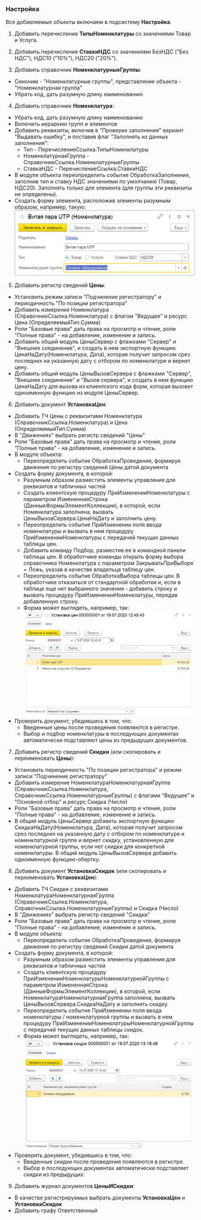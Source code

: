 ### Настройка

Все добавляемые объекты включаем в подсистему **Настройка**.

1. Добавить перечисление **ТипыНоменклатуры** со значениями Товар и Услуга.
  
2. Добавить перечисление **СтавкиНДС** со значениями БезНДС ("Без НДС"), НДС10 ("10%"), НДС20 ("20%").

3. Добавить справочник **НоменклатурныеГруппы**:
  * Синоним - "Номенклатурные группы", представление объекта - "Номенклатурная группа"
  * Убрать код, дать разумную длину наименованию

4. Добавить справочник **Номенклатура**:
  * Убрать код, дать разумную длину наименованию
  * Включить иерархию групп и элементов
  * Добавить реквизиты, включив в "Проверке заполнения" вариант "Выдавать ошибку", и поставив флаг "Заполнять из данных заполнения":
    * Тип - ПеречислениеСсылка.ТипыНоменклатуры
    * НоменклатурнаяГруппа - СправочникСсылка.НоменклатурныеГруппы
    * СтавкаНДС - ПеречислениеСсылка.СтавкиНДС
  * В модуле объекта переопределить событие ОбработкаЗаполнения, заполнив тип и ставку НДС значениями по умолчанию (Товар, НДС20). Заполнять только для элемента (для группы эти реквизиты не определены).
  * Создать форму элемента, расположив элементы разумным образом, например, такую:
  ![Форма элемента справочника Номенклатура](diploma-b-productserviceform.png)

5. Добавить регистр сведений **Цены**:
  * Установить режим записи "Подчинение регистратору" и периодичность "По позиции регистратора"
  * Добавить измерение Номенклатура (СправочникСсылка.Номенклатура) с флагом "Ведущее" и ресурс Цена (ОпределяемыйТип.Сумма)
  * Роли "Базовые права" дать права на просмотр и чтение, роли "Полные права" - на добавление, изменение и запись.
  * Добавить общий модуль ЦеныСервер с флажками "Сервер" и "Внешнее соединение", и создать в нем экспортную функцию ЦенаНаДату(Номенклатура, Дата), которая получит запросом срез последних на указанную дату с отбором по номенклатуре и вернет цену.
  * Добавить общий модуль ЦеныВызовСервера с флажками "Сервер", "Внешнее соединение" и "Вызов сервера", и создать в нем функцию ЦенаНаДату для вызова из клиентского кода форм, которая вызовет одноименную функцию из модуля ЦеныСервер.
  
6. Добавить документ **УстановкаЦен**:
  * Добавить ТЧ Цены с реквизитами Номенклатура (СправочникСсылка.Номенклатура) и Цена (ОпределяемыйТип.Сумма)
  * В "Движениях" выбрать регистр сведений "Цены"
  * Роли "Базовые права" дать права на просмотр и чтение, роли "Полные права" - на добавление, изменение и запись.
  * В модуле объекта:
    * Переопределить событие ОбработкаПроведения, формируя движения по регистру сведений Цены датой документа
  * Создать форму документа, в которой:
    * Разумным образом разместить элементы управления для реквизитов и табличных частей
    * Создать клиентскую процедуру ПриИзмененииНоменклатуры с параметром ИзмененнаяСтрока (ДанныеФормыЭлементКоллекции), в которой, если Номенклатура заполнена, вызвать ЦеныВызовСервера.ЦенаНаДату и заполнить цену.
    * Переопределить событие ПриИзменении поля ввода номенклатуры и вызвать в нем процедуру ПриИзмененииНоменклатуры с передачей текущих данных таблицы цен.
    * Добавить команду Подбор, разместив ее в командной панели таблицы цен. В обработчике команды открыть форму выбора справочника Номенклатура с параметром ЗакрыватьПриВыборе = Ложь, указав в качестве владельца таблицу цен.
    * Переопределить событие ОбработкаВыбора таблицы цен. В обработчике отказаться от стандартной обработки и, если в таблице еще нет выбранного значения - добавить строку и вызвать процедуру ПриИзмененииНоменклатуры, передав добавленную строку.
    * Форма может выглядеть, например, так:
![Форма документа УстановкаЦен](diploma-b-pricesetting.png)
  * Проверить документ, убедившись в том, что:
    * Введенные цены после проведения появляются в регистре.
    * Выбор и подбор номенклатуры в последующих документах автоматически подставляют цены из предыдущих документов.

7. Добавить регистр сведений **Скидки** (или скопировать и переименовать **Цены**):
  * Установить периодичность "По позиции регистратора" и режим записи "Подчинение регистратору"
  * Добавить измерение НоменклатураНоменклатурнаяГруппа (СправочникСсылка.Номенклатура, СправочникСсылка.НоменклатурныеГруппы) с флагами "Ведущее" и "Основной отбор" и ресурс Скидка (Число)
  * Роли "Базовые права" дать права на просмотр и чтение, роли "Полные права" - на добавление, изменение и запись.
  * В общий модуль ЦеныСервер добавить экспортную функцию СкидкаНаДату(Номенклатура, Дата), которая получит запросом срез последних на указанную дату с отбором по номенклатуре и номенклатурной группе и вернет скидку, установленную для номенклатурной группы, если нет скидки для конкретной номенклатуры. В общий модуль ЦеныВызовСервера добавить одноименную функцию-обертку.
  
8. Добавить документ **УстановкаСкидок** (или скопировать и переименовать **УстановкаЦен**):
  * Добавить ТЧ Скидки с реквизитами НоменклатураНоменклатурнаяГруппа (СправочникСсылка.Номенклатура, СправочникСсылка.НоменклатурныеГруппы) и Скидка (Число)
  * В "Движениях" выбрать регистр сведений "Скидки"
  * Роли "Базовые права" дать права на просмотр и чтение, роли "Полные права" - на добавление, изменение и запись.
  * В модуле объекта:
    * Переопределить событие ОбработкаПроведения, формируя движения по регистру сведений Скидки датой документа
  * Создать форму документа, в которой:
    * Разумным образом разместить элементы управления для реквизитов и табличных частей
    * Создать клиентскую процедуру ПриИзмененииНоменклатурыНоменклатурнойГруппы с параметром ИзмененнаяСтрока (ДанныеФормыЭлементКоллекции), в которой, если НоменклатураНоменклатурнаяГруппа заполнена, вызвать ЦеныВызовСервера.СкидкаНаДату и заполнить скидку.
    * Переопределить событие ПриИзменении поля ввода номенклатуры / номенклатурной группы и вызвать в нем процедуру ПриИзмененииНоменклатурыНоменклатурнойГруппы с передачей текущих данных таблицы скидок.
    * Форма может выглядеть, например, так:
![Форма документа УстановкаСкидок](diploma-b-discountsetting.png)
  * Проверить документ, убедившись в том, что:
    * Введенные скидки после проведения появляются в регистре.
    * Выбор в последующих документах автоматически подставляет скидки из предыдущих.
    
9. Добавить журнал документов **ЦеныИСкидки**:
  * В качестве регистрируемых выбрать документы **УстановкаЦен** и **УстановкаСкидок**
  * Добавить графу Ответственный 


